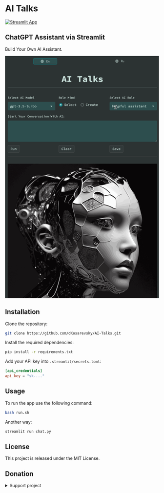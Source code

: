 # AI Talks

[![Streamlit App](https://static.streamlit.io/badges/streamlit_badge_black_white.svg)](https://ai-talks.streamlit.app)

## ChatGPT Assistant via Streamlit

Build Your Own AI Assistant.

![](assets/demo/ai-talks.gif)

## Installation

Clone the repository:

```bash
git clone https://github.com/dKosarevsky/AI-Talks.git
```

Install the required dependencies:

```bash
pip install -r requirements.txt
```

Add your API key into `.streamlit/secrets.toml`:

```toml
[api_credentials]
api_key = "sk-..."
```

## Usage

To run the app use the following command:

```bash
bash run.sh
```

Another way:

```bash
streamlit run chat.py
```

## License

This project is released under the MIT License.

## Donation
<details>
   <summary>Support project</summary>

**Crypto:**

- USD Tether (USDT TRC20):

```
TMQ5RiyQ7bv3XjB6Wf6JbPHVrGkhBKtmfA
```

- Toncoin (TON):

```
UQDbnx17N2iOmxfQF0k55QScDMB0MHL9rsq-iGB93RMqDhIH
```

**World:**
- [Buy Me A Coffee](https://www.buymeacoffee.com/aitalks)
- [ko-fi](https://ko-fi.com/ai_talks)
- [PayPal](https://www.paypal.com/paypalme/aitalks)

**Russia:**
- [Tinkoff](https://www.tinkoff.ru/cf/4Ugsr5kQ1sR)
- [CloudTips (Tinkoff)](https://pay.cloudtips.ru/p/eafa15b2)

![](/assets/qr/tink.png)

</details>
